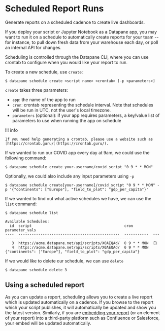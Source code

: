 # Scheduled Report Runs

Generate reports on a scheduled cadence to create live dashboards.

If you deploy your script or Jupyter Notebook as a Datapane app, you may want to run it on a schedule to automatically create reports for your team -- for instance, to pull down fresh data from your warehouse each day, or poll an internal API for changes.&#x20;

Scheduling is controlled through the Datapane CLI, where you can use crontab to configure when you would like your report to run.&#x20;

To create a new schedule, use `create`:

```shell
$ datapane schedule create <script name> <crontab> [-p <parameters>]
```

`create` takes three parameters:

-   `app`: the name of the app to run
-   `cron`: crontab representing the schedule interval. Note that schedules will be run in UTC, not the user's local timezone.
-   `parameters` (optional): if your app requires parameters, a key/value list of parameters to use when running the app on schedule

!!! info

    If you need help generating a crontab, please use a website such as [https://crontab.guru/](https://crontab.guru/).

If we wanted to run our COVID app every day at 9am, we could use the following command:

```shell
$ datapane schedule create your-username/covid_script "0 9 * * MON"
```

Optionally, we could also include any input parameters using `-p`

```shell
$ datapane schedule create[your-username]/covid_script "0 9 * * MON" -p '{"continents": ["Europe"], "field_to_plot": "gdp_per_capita"}'
```

If we wanted to find out what active schedules we have, we can use the `list` command:

```shell
$ datapane schedule list

Available Schedules:
  id  script                                          cron         parameter_vals
----  ----------------------------------------------  -----------  -------------------------------------------------------------
   3  https://acme.datapane.net/api/scripts/X0AEQAd/  0 9 * * MON  {}
   4  https://acme.datapane.net/api/scripts/X0AEQAd/  0 9 * * MON  {"continents": ["Europe"], "field_to_plot": "gdp_per_capita"}
```

If we would like to delete our schedule, we can use `delete`

```shell
$ datapane schedule delete 3
```

## Using a scheduled report

As you can update a report, scheduling allows you to create a live report which is updated automatically on a cadence. If you browse to the report which your script publishes, it will automatically be updated and show you the latest version. Similarly, if you are [embedding your report](../../reports/publishing-and-sharing/embedding-reports/#business-tooling) (or an element of your report) into a third-party platform such as Confluence or Salesforce, your embed will be updated automatically.
